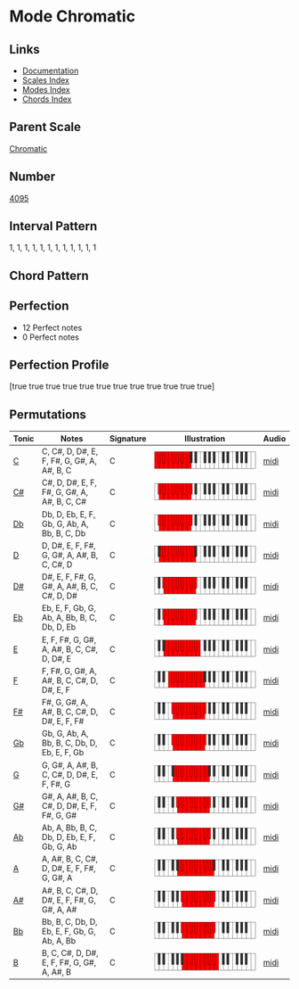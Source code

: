 # Mode Chromatic

## Links

- [Documentation](index.md)
- [Scales Index](Scales.md)
- [Modes Index](Modes.md)
- [Chords Index](Chords.md)

## Parent Scale

[Chromatic](ScaleChromatic.md)

## Number

[4095](https://ianring.com/musictheory/scales/4095)

## Interval Pattern

1, 1, 1, 1, 1, 1, 1, 1, 1, 1, 1, 1

## Chord Pattern



## Perfection

- 12 Perfect notes
- 0 Perfect notes

## Perfection Profile

[true true true true true true true true true true true true]

## Permutations

| Tonic | Notes | Signature | Illustration | Audio |
|-------|-------|-----------|--------------|-------|
| [C](ModeCNaturalChromatic.md) | C, C#, D, D#, E, F, F#, G, G#, A, A#, B, C | C | ![CNaturalChromatic](ModeCNaturalChromatic.png) | [midi](https://github.com/edipermadi/music/blob/main/docs/ModeCNaturalChromatic.mid?raw=true) |
| [C#](ModeCSharpChromatic.md) | C#, D, D#, E, F, F#, G, G#, A, A#, B, C, C# | C | ![CSharpChromatic](ModeCSharpChromatic.png) | [midi](https://github.com/edipermadi/music/blob/main/docs/ModeCSharpChromatic.mid?raw=true) |
| [Db](ModeDFlatChromatic.md) | Db, D, Eb, E, F, Gb, G, Ab, A, Bb, B, C, Db | C | ![DFlatChromatic](ModeDFlatChromatic.png) | [midi](https://github.com/edipermadi/music/blob/main/docs/ModeDFlatChromatic.mid?raw=true) |
| [D](ModeDNaturalChromatic.md) | D, D#, E, F, F#, G, G#, A, A#, B, C, C#, D | C | ![DNaturalChromatic](ModeDNaturalChromatic.png) | [midi](https://github.com/edipermadi/music/blob/main/docs/ModeDNaturalChromatic.mid?raw=true) |
| [D#](ModeDSharpChromatic.md) | D#, E, F, F#, G, G#, A, A#, B, C, C#, D, D# | C | ![DSharpChromatic](ModeDSharpChromatic.png) | [midi](https://github.com/edipermadi/music/blob/main/docs/ModeDSharpChromatic.mid?raw=true) |
| [Eb](ModeEFlatChromatic.md) | Eb, E, F, Gb, G, Ab, A, Bb, B, C, Db, D, Eb | C | ![EFlatChromatic](ModeEFlatChromatic.png) | [midi](https://github.com/edipermadi/music/blob/main/docs/ModeEFlatChromatic.mid?raw=true) |
| [E](ModeENaturalChromatic.md) | E, F, F#, G, G#, A, A#, B, C, C#, D, D#, E | C | ![ENaturalChromatic](ModeENaturalChromatic.png) | [midi](https://github.com/edipermadi/music/blob/main/docs/ModeENaturalChromatic.mid?raw=true) |
| [F](ModeFNaturalChromatic.md) | F, F#, G, G#, A, A#, B, C, C#, D, D#, E, F | C | ![FNaturalChromatic](ModeFNaturalChromatic.png) | [midi](https://github.com/edipermadi/music/blob/main/docs/ModeFNaturalChromatic.mid?raw=true) |
| [F#](ModeFSharpChromatic.md) | F#, G, G#, A, A#, B, C, C#, D, D#, E, F, F# | C | ![FSharpChromatic](ModeFSharpChromatic.png) | [midi](https://github.com/edipermadi/music/blob/main/docs/ModeFSharpChromatic.mid?raw=true) |
| [Gb](ModeGFlatChromatic.md) | Gb, G, Ab, A, Bb, B, C, Db, D, Eb, E, F, Gb | C | ![GFlatChromatic](ModeGFlatChromatic.png) | [midi](https://github.com/edipermadi/music/blob/main/docs/ModeGFlatChromatic.mid?raw=true) |
| [G](ModeGNaturalChromatic.md) | G, G#, A, A#, B, C, C#, D, D#, E, F, F#, G | C | ![GNaturalChromatic](ModeGNaturalChromatic.png) | [midi](https://github.com/edipermadi/music/blob/main/docs/ModeGNaturalChromatic.mid?raw=true) |
| [G#](ModeGSharpChromatic.md) | G#, A, A#, B, C, C#, D, D#, E, F, F#, G, G# | C | ![GSharpChromatic](ModeGSharpChromatic.png) | [midi](https://github.com/edipermadi/music/blob/main/docs/ModeGSharpChromatic.mid?raw=true) |
| [Ab](ModeAFlatChromatic.md) | Ab, A, Bb, B, C, Db, D, Eb, E, F, Gb, G, Ab | C | ![AFlatChromatic](ModeAFlatChromatic.png) | [midi](https://github.com/edipermadi/music/blob/main/docs/ModeAFlatChromatic.mid?raw=true) |
| [A](ModeANaturalChromatic.md) | A, A#, B, C, C#, D, D#, E, F, F#, G, G#, A | C | ![ANaturalChromatic](ModeANaturalChromatic.png) | [midi](https://github.com/edipermadi/music/blob/main/docs/ModeANaturalChromatic.mid?raw=true) |
| [A#](ModeASharpChromatic.md) | A#, B, C, C#, D, D#, E, F, F#, G, G#, A, A# | C | ![ASharpChromatic](ModeASharpChromatic.png) | [midi](https://github.com/edipermadi/music/blob/main/docs/ModeASharpChromatic.mid?raw=true) |
| [Bb](ModeBFlatChromatic.md) | Bb, B, C, Db, D, Eb, E, F, Gb, G, Ab, A, Bb | C | ![BFlatChromatic](ModeBFlatChromatic.png) | [midi](https://github.com/edipermadi/music/blob/main/docs/ModeBFlatChromatic.mid?raw=true) |
| [B](ModeBNaturalChromatic.md) | B, C, C#, D, D#, E, F, F#, G, G#, A, A#, B | C | ![BNaturalChromatic](ModeBNaturalChromatic.png) | [midi](https://github.com/edipermadi/music/blob/main/docs/ModeBNaturalChromatic.mid?raw=true) |
